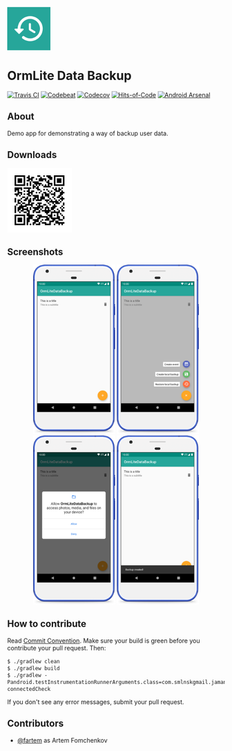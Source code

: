 <img src="media/logo/ic_app.png" height="100px" />

OrmLite Data Backup
=============

[![Travis CI](https://travis-ci.org/fartem/ormlite-data-backup.svg?branch=master)](https://travis-ci.org/fartem/ormlite-data-backup)
[![Codebeat](https://codebeat.co/badges/bbe23f46-26d5-46c3-907e-bd24033993d6)](https://codebeat.co/projects/github-com-fartem-ormlite-data-backup-master)
[![Codecov](https://codecov.io/gh/fartem/ormlite-data-backup/branch/master/graph/badge.svg)](https://codecov.io/gh/fartem/ormlite-data-backup)
[![Hits-of-Code](https://hitsofcode.com/github/fartem/ormlite-data-backup)](https://hitsofcode.com/view/github/fartem/ormlite-data-backup)
[![Android Arsenal](https://img.shields.io/badge/Android%20Arsenal-OrmLite%20Data%20backup-brightgreen.svg?style=flat)](https://android-arsenal.com/details/3/7940)

About
-------------

Demo app for demonstrating a way of backup user data.

Downloads
-------------

<img src="media/qrcodes/github_download.png" height="150px" />

Screenshots
-------------

<p align="center">
  <img src="media/screenshots/screenshot_01.png" width="190" />
  <img src="media/screenshots/screenshot_02.png" width="190" />
  <img src="media/screenshots/screenshot_03.png" width="190" />
  <img src="media/screenshots/screenshot_04.png" width="190" />
</p>

How to contribute
-------------

Read [Commit Convention](https://github.com/fartem/repository-rules/blob/master/commit-convention/COMMIT_CONVENTION.md). Make sure your build is green before you contribute your pull request. Then:

```shell
$ ./gradlew clean
$ ./gradlew build
$ ./gradlew -Pandroid.testInstrumentationRunnerArguments.class=com.smlnskgmail.jaman.ormlitedatabackup.AndroidTestSuite connectedCheck
```

If you don't see any error messages, submit your pull request.

Contributors
-------------

* [@fartem](https://github.com/fartem) as Artem Fomchenkov
